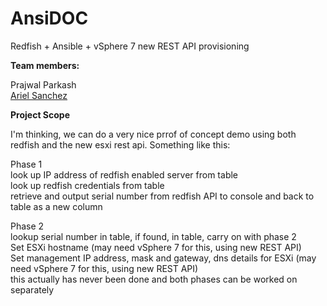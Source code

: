 # AnsiDOC

Redfish + Ansible + vSphere 7 new REST API provisioning

**Team members:**

Prajwal Parkash   
[Ariel Sanchez](https://twitter.com/arielsanchezmor)  


**Project Scope**  

I'm thinking, we can do a very nice prrof of concept demo using both redfish and the new esxi rest api. Something like this:

Phase 1  
look up IP address of redfish enabled server from table  
look up redfish credentials from table  
retrieve and output serial number from redfish API to console and back to table as a new column  

Phase 2  
lookup serial number in table, if found, in table, carry on with phase 2  
Set ESXi hostname (may need vSphere 7 for this, using new REST API)  
Set management IP address, mask and gateway, dns details for ESXi (may need vSphere 7 for this, using new REST API)  
this actually has never been done and both phases can be worked on separately  
